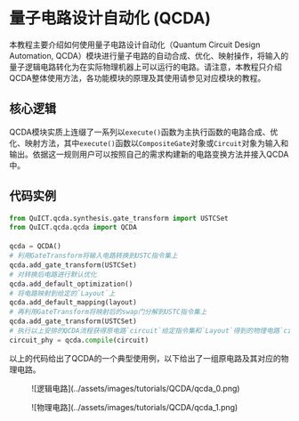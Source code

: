 # 量子电路设计自动化 (QCDA)

本教程主要介绍如何使用量子电路设计自动化（Quantum Circuit Design Automation, QCDA）模块进行量子电路的自动合成、优化、映射操作，将输入的量子逻辑电路转化为在实际物理机器上可以运行的电路。请注意，本教程只介绍QCDA整体使用方法，各功能模块的原理及其使用请参见对应模块的教程。

## 核心逻辑

QCDA模块实质上连缀了一系列以`execute()`函数为主执行函数的电路合成、优化、映射方法，其中`execute()`函数以`CompositeGate`对象或`Circuit`对象为输入和输出。依据这一规则用户可以按照自己的需求构建新的电路变换方法并接入QCDA中。

## 代码实例

``` python
from QuICT.qcda.synthesis.gate_transform import USTCSet
from QuICT.qcda.qcda import QCDA

qcda = QCDA()
# 利用GateTransform将输入电路转换到USTC指令集上
qcda.add_gate_transform(USTCSet)
# 对转换后电路进行默认优化
qcda.add_default_optimization()
# 将电路映射到给定的`Layout`上
qcda.add_default_mapping(layout)
# 再利用GateTransform将映射后的swap门分解到USTC指令集上
qcda.add_gate_transform(USTCSet)
# 执行以上安排的QCDA流程获得原电路`circuit`给定指令集和`Layout`得到的物理电路`circuit_phy`
circuit_phy = qcda.compile(circuit)
```

以上的代码给出了QCDA的一个典型使用例，以下给出了一组原电路及其对应的物理电路。

<figure markdown>
![逻辑电路](../assets/images/tutorials/QCDA/qcda_0.png)
</figure>

<figure markdown>
![物理电路](../assets/images/tutorials/QCDA/qcda_1.png)
</figure>
